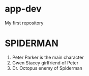 # app-dev
My first repository
# **SPIDERMAN**
1. Peter Parker is the main character
2. Gwen Stacey girlfriend of Peter
3. Dr. Octopus enemy of Spiderman
